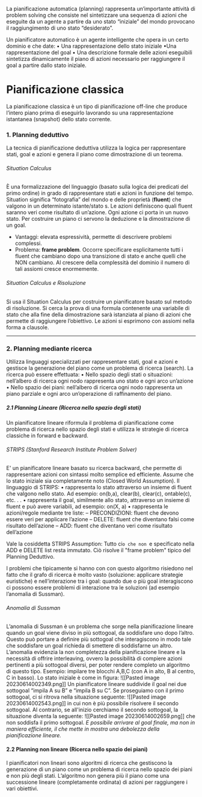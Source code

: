 La pianificazione automatica (planning) rappresenta un’importante attività di problem solving che consiste nel sintetizzare una sequenza di azioni che eseguite da un agente a partire da uno stato “iniziale” del mondo provocano il raggiungimento di uno stato “desiderato”.

Un pianificatore automatico è un agente intelligente che opera in un certo dominio e che date: 
• Una rappresentazione dello stato iniziale 
•Una rappresentazione del goal 
• Una descrizione formale delle azioni eseguibili sintetizza dinamicamente il piano di azioni necessario per raggiungere il goal a partire dallo stato iniziale.

# Pianificazione classica
La pianificazione classica è un tipo di pianificazione off-line che produce l’intero piano prima di eseguirlo lavorando su una rappresentazione istantanea (snapshot) dello stato corrente.

### 1. Planning deduttivo
La tecnica di pianificazione deduttiva utilizza la logica per rappresentare stati, goal e azioni e genera il piano come dimostrazione di un teorema.

###### Situation Calculus
È una formalizzazione del linguaggio (basato sulla logica dei predicati del primo ordine) in grado di rappresentare stati e azioni in funzione del tempo.
Situation significa “fotografia” del mondo e delle proprietà (**fluent**) che valgono in un determinato istante/stato s.
Le azioni definiscono quali fluent saranno veri come risultato di un’azione.
Ogni azione ci porta in un nuovo stato.
Per costruire un piano ci servono la deduzione e la dimostrazione di un goal.
- Vantaggi: elevata espressività, permette di descrivere problemi complessi. 
- Problema: **frame problem**. Occorre specificare esplicitamente tutti i fluent che cambiano dopo una transizione di stato e anche quelli che NON cambiano. Al crescere della complessità del dominio il numero di tali assiomi cresce enormemente.
###### Situation Calculus e Risoluzione
Si usa il Situation Calculus per costruire un pianificatore basato sul metodo di risoluzione.
Si cerca la prova di una formula contenente una variabile di stato che alla fine della dimostrazione sarà istanziata al piano di azioni che permette di raggiungere l’obiettivo.
Le azioni si esprimono con assiomi nella forma a clausole.

---
### 2. Planning mediante ricerca
Utilizza linguaggi specializzati per rappresentare stati, goal e azioni e gestisce la generazione del piano come un problema di ricerca (search).
La ricerca può essere effettuata: 
• Nello spazio degli stati o situazioni: nell’albero di ricerca ogni nodo rappresenta uno stato e ogni arco un’azione 
• Nello spazio dei piani: nell’albero di ricerca ogni nodo rappresenta un piano parziale e ogni arco un’operazione di raffinamento del piano.

##### 2.1 Planning Lineare (Ricerca nello spazio degli stati)
Un pianificatore lineare riformula il problema di pianificazione come problema di ricerca nello spazio degli stati e utilizza le strategie di ricerca classiche in forward e backward.

###### STRIPS (Stanford Research Institute Problem Solver)
E' un pianificatore lineare basato su ricerca backward, che permette di rappresentare azioni con sintassi molto semplice ed efficiente. Assume che lo stato iniziale sia completamente noto (Closed World Assumption).
Il linguaggio di STRIPS: 
• rappresenta lo stato attraverso un insieme di fluent che valgono nello stato. Ad esempio: on(b,a), clear(b), clear(c), ontable(c), etc. . . 
• rappresenta il goal, similmente allo stato, attraverso un insieme di fluent e può avere variabili, ad esempio: on(X, a)
• rappresenta le azioni/regole mediante tre liste: 
	– PRECONDIZIONI: fluent che devono essere veri per applicare l’azione 
	– DELETE: fluent che diventano falsi come risultato dell’azione 
	– ADD: fluent che diventano veri come risultato dell’azione

Vale la cosiddetta STRIPS Assumption: Tutto ci`o che non `e specificato nella ADD e DELETE list resta immutato. Ciò risolve il "frame problem" tipico del Planning Deduttivo.

I problemi che tipicamente si hanno con con questo algoritmo risiedono nel fatto che il grafo di ricerca è molto vasto (soluzione: applicare strategie euristiche) e nell’interazione tra i goal: quando due o più goal interagiscono ci possono essere problemi di interazione tra le soluzioni (ad esempio l’anomalia di Sussman).
###### Anomalia di Sussman
L’anomalia di Sussman è un problema che sorge nella pianificazione lineare quando un goal viene diviso in più sottogoal, da soddisfare uno dopo l’altro. Questo può portare a definire più sottogoal che interagiscono in modo tale che soddisfare un goal richieda di smettere di soddisfarne un altro.
L’anomalia evidenzia la non completezza della pianificazione lineare e la necessità di offrire interleaving, ovvero la possibilità di compiere azioni pertinenti a più sottogoal diversi, per poter rendere completo un algoritmo di questo tipo.
Esempio: impilare tre blocchi A,B,C (con A in alto, B al centro, C in basso). Lo stato iniziale è come in figura:
![[Pasted image 20230614002349.png]]
Un pianificatore lineare suddivide il goal nei due sottogoal “impila A su B” e “impila B su C”.
Se proseguiamo con il primo sottogoal, ci si ritrova nella situazione seguente:
![[Pasted image 20230614002543.png]]
in cui non è più possibile risolvere il secondo sottogoal.
Al contrario, se all'inizio cerchiamo il secondo sottogoal, la situazione diventa la seguente:
![[Pasted image 20230614002659.png]]
che non soddisfa il primo sottogoal.
*E possibile arrivare al goal finale, ma non in maniera efficiente, il che mette in mostra una debolezza della pianificazione lineare.*

#### 2.2 Planning non lineare (Ricerca nello spazio dei piani)
I pianificatori non lineari sono algoritmi di ricerca che gestiscono la generazione di un piano come un problema di ricerca nello spazio dei piani e non più degli stati. L’algoritmo non genera più il piano come una successione lineare (completamente ordinata) di azioni per raggiungere i vari obiettivi.